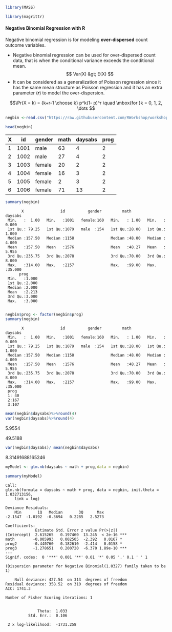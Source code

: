 

```R
library(MASS)

library(magrittr)
```

#### Negative Binomial Regression with R


Negative binomial regression is for modeling **over-dispersed** count outcome variables.

* Negative binomial regression can be used for over-dispersed count data, that is when the conditional 
variance exceeds the conditional mean. 
$$ Var(X) &gt; E(X) $$
* It can be considered as a generalization of Poisson regression since it has the same mean structure as Poisson regression and it has an extra parameter (***r***) to model the over-dispersion. 

$$\Pr(X = k) = {k+r-1 \choose k} p^k(1- p)^r \quad \mbox{for }k = 0, 1, 2, \dots $$




```R
negbin <-read.csv("https://raw.githubusercontent.com/RWorkshop/workshopdatasets/master/negbin.csv")
```


```R
head(negbin)
```


<table>
<thead><tr><th>X</th><th>id</th><th>gender</th><th>math</th><th>daysabs</th><th>prog</th></tr></thead>
<tbody>
	<tr><td>1     </td><td>1001  </td><td>male  </td><td>63    </td><td> 4    </td><td>2     </td></tr>
	<tr><td>2     </td><td>1002  </td><td>male  </td><td>27    </td><td> 4    </td><td>2     </td></tr>
	<tr><td>3     </td><td>1003  </td><td>female</td><td>20    </td><td> 2    </td><td>2     </td></tr>
	<tr><td>4     </td><td>1004  </td><td>female</td><td>16    </td><td> 3    </td><td>2     </td></tr>
	<tr><td>5     </td><td>1005  </td><td>female</td><td> 2    </td><td> 3    </td><td>2     </td></tr>
	<tr><td>6     </td><td>1006  </td><td>female</td><td>71    </td><td>13    </td><td>2     </td></tr>
</tbody>
</table>




```R
summary(negbin)
```


           X                id          gender         math          daysabs      
     Min.   :  1.00   Min.   :1001   female:160   Min.   : 1.00   Min.   : 0.000  
     1st Qu.: 79.25   1st Qu.:1079   male  :154   1st Qu.:28.00   1st Qu.: 1.000  
     Median :157.50   Median :1158                Median :48.00   Median : 4.000  
     Mean   :157.50   Mean   :1576                Mean   :48.27   Mean   : 5.955  
     3rd Qu.:235.75   3rd Qu.:2078                3rd Qu.:70.00   3rd Qu.: 8.000  
     Max.   :314.00   Max.   :2157                Max.   :99.00   Max.   :35.000  
          prog      
     Min.   :1.000  
     1st Qu.:2.000  
     Median :2.000  
     Mean   :2.213  
     3rd Qu.:3.000  
     Max.   :3.000  



```R

negbin$prog <- factor(negbin$prog)
summary(negbin)
```


           X                id          gender         math          daysabs      
     Min.   :  1.00   Min.   :1001   female:160   Min.   : 1.00   Min.   : 0.000  
     1st Qu.: 79.25   1st Qu.:1079   male  :154   1st Qu.:28.00   1st Qu.: 1.000  
     Median :157.50   Median :1158                Median :48.00   Median : 4.000  
     Mean   :157.50   Mean   :1576                Mean   :48.27   Mean   : 5.955  
     3rd Qu.:235.75   3rd Qu.:2078                3rd Qu.:70.00   3rd Qu.: 8.000  
     Max.   :314.00   Max.   :2157                Max.   :99.00   Max.   :35.000  
     prog   
     1: 40  
     2:167  
     3:107  
            
            
            



```R
mean(negbin$daysabs)%>%round(4)
var(negbin$daysabs)%>%round(4)
```


5.9554



49.5188



```R
var(negbin$daysabs)/ mean(negbin$daysabs)
```


8.31491688165246



```R
myModel <- glm.nb(daysabs ~ math + prog,data = negbin)
```


```R
summary(myModel)
```


    
    Call:
    glm.nb(formula = daysabs ~ math + prog, data = negbin, init.theta = 1.032713156, 
        link = log)
    
    Deviance Residuals: 
        Min       1Q   Median       3Q      Max  
    -2.1547  -1.0192  -0.3694   0.2285   2.5273  
    
    Coefficients:
                 Estimate Std. Error z value Pr(>|z|)    
    (Intercept)  2.615265   0.197460  13.245  < 2e-16 ***
    math        -0.005993   0.002505  -2.392   0.0167 *  
    prog2       -0.440760   0.182610  -2.414   0.0158 *  
    prog3       -1.278651   0.200720  -6.370 1.89e-10 ***
    ---
    Signif. codes:  0 '***' 0.001 '**' 0.01 '*' 0.05 '.' 0.1 ' ' 1
    
    (Dispersion parameter for Negative Binomial(1.0327) family taken to be 1)
    
        Null deviance: 427.54  on 313  degrees of freedom
    Residual deviance: 358.52  on 310  degrees of freedom
    AIC: 1741.3
    
    Number of Fisher Scoring iterations: 1
    
    
                  Theta:  1.033 
              Std. Err.:  0.106 
    
     2 x log-likelihood:  -1731.258 



```R

```


```R

```


```R

```
